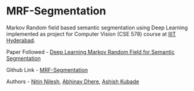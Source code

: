 # MRF-Segmentation
Markov Random field based semantic segmentation using Deep Learning implemented as project for Computer Vision (CSE 578) course at [IIIT Hyderabad](https://www.iiit.ac.in/).

Paper Followed - [Deep Learning Markov Random Field for Semantic Segmentation](https://arxiv.org/pdf/1606.07230.pdf)

Github Link - [MRF-Segmentation](https://github.com/Pi-Rasp/MRF-Segmentation)

Authors - [Nitin Nilesh](https://github.com/Pi-Rasp), [Abhinav Dhere](https://github.com/abhinavdhere), [Ashish Kubade](https://github.com/Ashj9)

